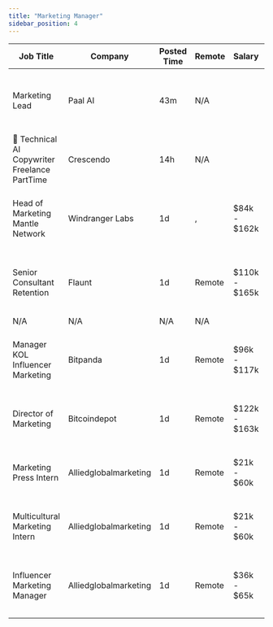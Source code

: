 ```yaml
---
title: "Marketing Manager"
sidebar_position: 4
---
```


| Job Title | Company | Posted Time | Remote | Salary | Tags | Apply Link |
|-----------|---------|-------------|--------|--------|------|------------|
| Marketing Lead | Paal AI | 43m | N/A |  | lead, marketing lead, marketing, non tech, remote | [Apply](https://web3.career/marketing-lead-paal-ai/90841) |
| 🧠 Technical AI Copywriter Freelance PartTime | Crescendo | 14h | N/A |  | freelance, ai, copywriting, non tech, part time | [Apply](https://web3.career/technical-ai-copywriter-freelance-part-time-crescendo/99354) |
| Head of Marketing Mantle Network | Windranger Labs | 1d | , | $84k - $162k | head of marketing, marketing, non tech, executive, blockchain | [Apply](https://web3.career/head-of-marketing-mantle-network-windrangerlabs/99277) |
| Senior Consultant Retention | Flaunt | 1d | Remote | $110k - $165k | marketing, non tech, product manager, consulting, senior | [Apply](https://web3.career/senior-consultant-retention-flaunt/99247) |
| N/A | N/A | N/A | N/A |  |  | [Apply](https://web3.career/metana) |
| Manager KOL Influencer Marketing | Bitpanda | 1d | Remote | $96k - $117k | influencer marketing, social media, non tech, kol, marketing | [Apply](https://web3.career/manager-kol-influencer-marketing-bitpanda/97511) |
| Director of Marketing | Bitcoindepot | 1d | Remote | $122k - $163k | cmo, executive, marketing, non tech, bitcoin | [Apply](https://web3.career/director-of-marketing-bitcoindepot/99225) |
| Marketing Press Intern | Alliedglobalmarketing | 1d | Remote | $21k - $60k | intern, entry level, marketing, non tech, remote | [Apply](https://web3.career/marketing-press-intern-alliedglobalmarketing/99223) |
| Multicultural Marketing Intern | Alliedglobalmarketing | 1d | Remote | $21k - $60k | intern, entry level, marketing, non tech, remote | [Apply](https://web3.career/multicultural-marketing-intern-alliedglobalmarketing/99221) |
| Influencer Marketing Manager | Alliedglobalmarketing | 1d | Remote | $36k - $65k | influencer marketing, social media, non tech, kol, marketing | [Apply](https://web3.career/influencer-marketing-manager-alliedglobalmarketing/99220) |
